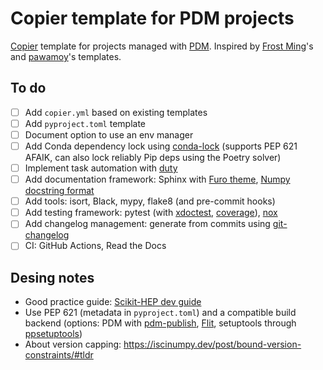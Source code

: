 # Copier template for PDM projects

[Copier](https://github.com/copier-org/copier) template for projects managed with [PDM](https://pdm.fming.dev/). Inspired by [Frost Ming](https://github.com/pdm-project/copier-pdm)'s and [pawamoy](https://github.com/pawamoy/copier-pdm)'s templates.

## To do

- [ ] Add `copier.yml` based on existing templates
- [ ] Add `pyproject.toml` template
- [ ] Document option to use an env manager
- [ ] Add Conda dependency lock using [conda-lock](https://github.com/conda-incubator/conda-lock) (supports PEP 621 AFAIK, can also lock reliably Pip deps using the Poetry solver)
- [ ] Implement task automation with [duty](https://github.com/pawamoy/duty)
- [ ] Add documentation framework: Sphinx with [Furo theme](https://pradyunsg.me/furo/), [Numpy docstring format](http://numpydoc.readthedocs.io/)
- [ ] Add tools: isort, Black, mypy, flake8 (and pre-commit hooks)
- [ ] Add testing framework: pytest (with [xdoctest](https://github.com/Erotemic/xdoctest), [coverage](https://coverage.readthedocs.io/en/6.2/)), [nox](https://nox.thea.codes/en/stable/)
- [ ] Add changelog management: generate from commits using [git-changelog](https://github.com/pawamoy/git-changelog)
- [ ] CI: GitHub Actions, Read the Docs

## Desing notes

- Good practice guide: [Scikit-HEP dev guide](https://scikit-hep.org/developer)
- Use PEP 621 (metadata in `pyproject.toml`) and a compatible build backend (options: PDM with [pdm-publish](https://github.com/branchvincent/pdm-publish), [Flit](https://flit.readthedocs.io/en/latest/), setuptools through [ppsetuptools](https://github.com/TheCleric/ppsetuptools))
- About version capping: https://iscinumpy.dev/post/bound-version-constraints/#tldr
